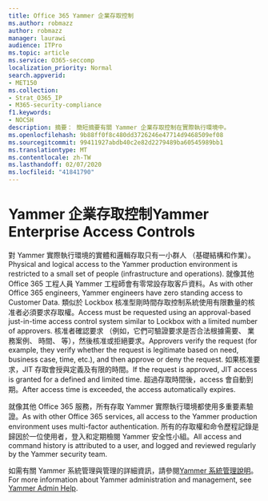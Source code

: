 ```yaml
---
title: Office 365 Yammer 企業存取控制
ms.author: robmazz
author: robmazz
manager: laurawi
audience: ITPro
ms.topic: article
ms.service: O365-seccomp
localization_priority: Normal
search.appverid:
- MET150
ms.collection:
- Strat_O365_IP
- M365-security-compliance
f1.keywords:
- NOCSH
description: 摘要： 簡短摘要有關 Yammer 企業存取控制在實際執行環境中。
ms.openlocfilehash: 9b88ff0f8c480dd3726246e47714d9468509ef08
ms.sourcegitcommit: 99411927abdb40c2e82d2279489ba60545989bb1
ms.translationtype: MT
ms.contentlocale: zh-TW
ms.lasthandoff: 02/07/2020
ms.locfileid: "41841790"
---
```

# <a name="yammer-enterprise-access-controls"></a><span data-ttu-id="993e3-103">Yammer 企業存取控制</span><span class="sxs-lookup"><span data-stu-id="993e3-103">Yammer Enterprise Access Controls</span></span> 

<span data-ttu-id="993e3-104">對 Yammer 實際執行環境的實體和邏輯存取只有一小群人 （基礎結構和作業）。</span><span class="sxs-lookup"><span data-stu-id="993e3-104">Physical and logical access to the Yammer production environment is restricted to a small set of people (infrastructure and operations).</span></span> <span data-ttu-id="993e3-105">就像其他 Office 365 工程人員 Yammer 工程師會有零常設存取客戶資料。</span><span class="sxs-lookup"><span data-stu-id="993e3-105">As with other Office 365 engineers, Yammer engineers have zero standing access to Customer Data.</span></span> <span data-ttu-id="993e3-106">類似於 Lockbox 核准型剛時間存取控制系統使用有限數量的核准者必須要求存取權。</span><span class="sxs-lookup"><span data-stu-id="993e3-106">Access must be requested using an approval-based just-in-time access control system similar to Lockbox with a limited number of approvers.</span></span> <span data-ttu-id="993e3-107">核准者確認要求 （例如，它們可驗證要求是否合法根據需要、 業務案例、 時間、 等），然後核准或拒絕要求。</span><span class="sxs-lookup"><span data-stu-id="993e3-107">Approvers verify the request (for example, they verify whether the request is legitimate based on need, business case, time, etc.), and then approve or deny the request.</span></span> <span data-ttu-id="993e3-108">如果核准要求，JIT 存取會授與定義及有限的時間。</span><span class="sxs-lookup"><span data-stu-id="993e3-108">If the request is approved, JIT access is granted for a defined and limited time.</span></span> <span data-ttu-id="993e3-109">超過存取時間後，access 會自動到期。</span><span class="sxs-lookup"><span data-stu-id="993e3-109">After access time is exceeded, the access automatically expires.</span></span>

<span data-ttu-id="993e3-110">就像其他 Office 365 服務，所有存取 Yammer 實際執行環境都使用多重要素驗證。</span><span class="sxs-lookup"><span data-stu-id="993e3-110">As with other Office 365 services, all access to the Yammer production environment uses multi-factor authentication.</span></span> <span data-ttu-id="993e3-111">所有的存取權和命令歷程記錄是歸因於一位使用者，登入和定期檢閱 Yammer 安全性小組。</span><span class="sxs-lookup"><span data-stu-id="993e3-111">All access and command history is attributed to a user, and logged and reviewed regularly by the Yammer security team.</span></span>

<span data-ttu-id="993e3-112">如需有關 Yammer 系統管理與管理的詳細資訊，請參閱[Yammer 系統管理說明](https://support.office.com/article/yammer-–-admin-help-e1464355-1f97-49ac-b2aa-dd320b179dbe?ui=en-US&rs=en-US&ad=US)。</span><span class="sxs-lookup"><span data-stu-id="993e3-112">For more information about Yammer administration and management, see [Yammer Admin Help](https://support.office.com/article/yammer-–-admin-help-e1464355-1f97-49ac-b2aa-dd320b179dbe?ui=en-US&rs=en-US&ad=US).</span></span>